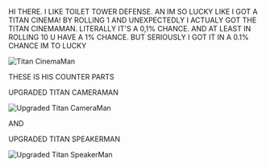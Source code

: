 HI THERE. I LIKE TOILET TOWER DEFENSE. AN IM SO LUCKY LIKE I GOT A TITAN CINEMA! BY ROLLING 1 AND UNEXPECTEDLY I ACTUALY GOT THE TITAN CINEMAMAN. LITERALLY IT'S A 0,1% CHANCE. AND AT LEAST IN ROLLING 10 U HAVE A 1% CHANCE. BUT SERIOUSLY I GOT IT IN A 0.1% CHANCE IM TO LUCKY

![Titan CinemaMan](https://github.com/ApoloHallis/Javascript-Repository/assets/123200641/5ea10806-bb59-48f5-84ce-2197fc925ea8)

THESE IS HIS COUNTER PARTS

UPGRADED TITAN CAMERAMAN

![Upgraded Titan CameraMan](https://tr.rbxcdn.com/1830fb8a6e74aff44f965717c6d50250/700/700/Image/Png)

AND 

UPGRADED TITAN SPEAKERMAN

![Upgraded Titan SpeakerMan](https://tr.rbxcdn.com/0ad4b91aeae8b7138a4869260dee9c10/700/700/Image/Png)
